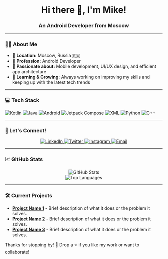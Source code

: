 <h1 align="center">Hi there 👋, I'm Mike!</h1>
<h3 align="center">An Android Developer from Moscow</h3>

---

### 🧑‍💻 About Me
- 🌆 **Location:** Moscow, Russia 🇷🇺
- 💼 **Profession:** Android Developer
- 📱 **Passionate about:** Mobile development, UI/UX design, and efficient app architecture
- 🚀 **Learning & Growing:** Always working on improving my skills and keeping up with the latest tech trends

---

### 💻 Tech Stack
![Kotlin](https://img.shields.io/badge/Kotlin-%230095D5.svg?style=for-the-badge&logo=kotlin&logoColor=white)
![Java](https://img.shields.io/badge/Java-%23ED8B00.svg?style=for-the-badge&logo=java&logoColor=white)
![Android](https://img.shields.io/badge/Android-3DDC84.svg?style=for-the-badge&logo=android&logoColor=white)
![Jetpack Compose](https://img.shields.io/badge/Jetpack%20Compose-4285F4.svg?style=for-the-badge&logo=jetpackcompose&logoColor=white)
![XML](https://img.shields.io/badge/XML-FFA500.svg?style=for-the-badge&logo=xml&logoColor=white)
![Python](https://img.shields.io/badge/Python-3776AB.svg?style=for-the-badge&logo=python&logoColor=white)
![C++](https://img.shields.io/badge/C++-00599C.svg?style=for-the-badge&logo=cplusplus&logoColor=white)

---

### 🔗 Let's Connect!
<div align="center">
  <a href="https://linkedin.com/in/yourusername" target="_blank">
    <img src="https://img.shields.io/badge/LinkedIn-%230077B5.svg?style=for-the-badge&logo=linkedin&logoColor=white" alt="LinkedIn">
  </a>
  <a href="https://twitter.com/yourusername" target="_blank">
    <img src="https://img.shields.io/badge/Twitter-%231DA1F2.svg?style=for-the-badge&logo=twitter&logoColor=white" alt="Twitter">
  </a>
  <a href="https://instagram.com/yourusername" target="_blank">
    <img src="https://img.shields.io/badge/Instagram-%23E4405F.svg?style=for-the-badge&logo=instagram&logoColor=white" alt="Instagram">
  </a>
  <a href="mailto:your.email@example.com" target="_blank">
    <img src="https://img.shields.io/badge/Email-D14836?style=for-the-badge&logo=gmail&logoColor=white" alt="Email">
  </a>
</div>

---

### 📈 GitHub Stats
<div align="center">
  <img src="https://github-readme-stats.vercel.app/api?username=yourusername&show_icons=true&theme=radical" alt="GitHub Stats">
  <br>
  <img src="https://github-readme-stats.vercel.app/api/top-langs/?username=yourusername&layout=compact&theme=radical" alt="Top Languages">
</div>

---

### 🛠️ Current Projects
- **[Project Name 1](https://github.com/yourusername/project1)** - Brief description of what it does or the problem it solves.
- **[Project Name 2](https://github.com/yourusername/project2)** - Brief description of what it does or the problem it solves.
- **[Project Name 3](https://github.com/yourusername/project3)** - Brief description of what it does or the problem it solves.

Thanks for stopping by! 🙌 Drop a ⭐ if you like my work or want to collaborate!
